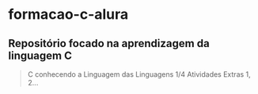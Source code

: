 # formacao-c-alura
## Repositório focado na aprendizagem da linguagem C
> C conhecendo a Linguagem das Linguagens 1/4
> Atividades Extras 1, 2...
